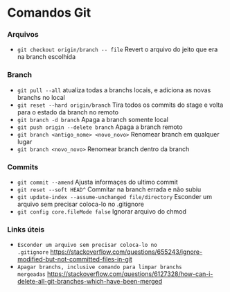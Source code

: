 # Comandos Git
### Arquivos
* <code>git checkout origin/branch -- file</code> Revert o arquivo do jeito que era na branch escolhida
### Branch
* `git pull --all` atualiza todas a branchs locais, e adiciona as novas branchs no local
* <code>git reset --hard origin/branch</code> Tira todos os commits do stage e volta para o estado da branch no remoto
* <code>git branch -d branch</code> Apaga a branch somente local
* <code>git push origin --delete branch</code> Apaga a branch remoto
* <code>git branch <antigo_nome> <novo_novo></code> Renomear branch em qualquer lugar
* <code>git branch <novo_novo></code> Renomear branch dentro da branch
### Commits
* <code>git commit --amend</code> Ajusta informaçes do ultimo commit
* <code>git reset --soft HEAD^</code> Commitar na branch errada e não subiu
* <code>git update-index --assume-unchanged file/directory</code> Esconder um arquivo sem precisar coloca-lo no .gitignore
* <code>git config core.fileMode false</code> Ignorar arquivo do chmod

### Links úteis
* <code>Esconder um arquivo sem precisar coloca-lo no .gitignore</code> https://stackoverflow.com/questions/655243/ignore-modified-but-not-committed-files-in-git
* <code>Apagar branchs, inclusive comando para limpar branchs mergeadas</code> https://stackoverflow.com/questions/6127328/how-can-i-delete-all-git-branches-which-have-been-merged

